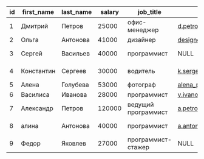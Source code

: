 | id | first_name | last_name | salary |      job_title      |          email          |        bonus         | gender |  department   |
|----|------------|-----------|--------|---------------------|-------------------------|----------------------|--------|---------------|
| 1  | Дмитрий    | Петров    | 25000  | офис-менеджер       | d.petrov@company.ru     | NULL                 | М      | Администрация |
| 2  | Ольга      | Антонова  | 41000  | дизайнер            | designer_olga@nemail.ru | NULL                 | Ж      | Дизайн        |
| 3  | Сергей     | Васильев  | 40000  | программист         | NULL                    | +5000 руб. за проект | М      | IT            |
| 4  | Константин | Сергеев   | 30000  | водитель            | k.sergeev@company.net   | компенсация топлива  | М      | Логистика     |
| 5  | Алена      | Голубева  | 53000  | фотограф            | alena_photo@negmail.com | NULL                 | Ж      | Маркетинг     |
| 6  | Василиса   | Иванова   | 28000  | программист         | v.ivanova@company.ru    | NULL                 | Ж      | IT            |
| 7  | Александр  | Петров    | 120000 | ведущий программист | a.petrov@company.ru     | +3% к окладу         | М      | IT            |
| 8  | алина      | Антонова  | 40000  | программист         | a.antonova@company.ru   | +2% к окладу         | Ж      | IT            |
| 9  | Федор      | Яковлев   | 27000  | программист-стажер  | NULL                    | NULL                 | М      | IT            |
